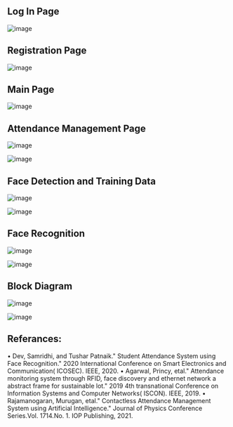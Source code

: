 ## Log In Page

![image](https://github.com/Hemanga-Rana/Sustainable-and-No-Contact-Attendance-System/assets/95037269/5b143bc7-8d68-4c99-a404-fa8755acc03c)

## Registration Page

![image](https://github.com/Hemanga-Rana/Sustainable-and-No-Contact-Attendance-System/assets/95037269/c995d4ef-11a6-40e9-ae4d-5964e514939e)

## Main Page

![image](https://github.com/Hemanga-Rana/Sustainable-and-No-Contact-Attendance-System/assets/95037269/71cc9e74-f9e4-4aa9-946a-c3b8c6f85cc1)

## Attendance Management Page

![image](https://github.com/Hemanga-Rana/Sustainable-and-No-Contact-Attendance-System/assets/95037269/7f388a7c-5687-4e90-82e1-1c53952b0cc5)

![image](https://github.com/Hemanga-Rana/Sustainable-and-No-Contact-Attendance-System/assets/95037269/6b44aff4-b569-4160-9e85-c5ec7c907ada)

## Face Detection and Training Data

![image](https://github.com/Hemanga-Rana/Sustainable-and-No-Contact-Attendance-System/assets/95037269/023778a9-769a-4421-9f91-e89222224ff4)

![image](https://github.com/Hemanga-Rana/Sustainable-and-No-Contact-Attendance-System/assets/95037269/95b33f70-3713-46c9-80d1-0fcb1c7d0251)

## Face Recognition

![image](https://github.com/Hemanga-Rana/Sustainable-and-No-Contact-Attendance-System/assets/95037269/de7a775e-615e-4268-9923-92cb16919b9b)

![image](https://github.com/Hemanga-Rana/Sustainable-and-No-Contact-Attendance-System/assets/95037269/36722e5e-6445-41cc-8918-358ca426e4e2)

## Block Diagram

![image](https://github.com/Hemanga-Rana/Sustainable-and-No-Contact-Attendance-System/assets/95037269/fd62057c-ee6a-496f-b2d8-400523dfbbc3)

![image](https://github.com/Hemanga-Rana/Sustainable-and-No-Contact-Attendance-System/assets/95037269/44539c6f-3329-4b0d-8a7b-beaabc5cd11d)


## Referances:

• Dev, Samridhi, and Tushar Patnaik." Student Attendance System using Face Recognition." 2020 International Conference on Smart Electronics and Communication( ICOSEC). IEEE, 2020.
• Agarwal, Princy, etal." Attendance monitoring system through RFID, face discovery and ethernet network a abstract frame for sustainable lot." 2019 4th transnational Conference on Information Systems and Computer Networks( ISCON). IEEE, 2019.
• Rajamanogaran, Murugan, etal." Contactless Attendance Management System using Artificial Intelligence." Journal of Physics Conference Series.Vol. 1714.No. 1. IOP Publishing, 2021.

